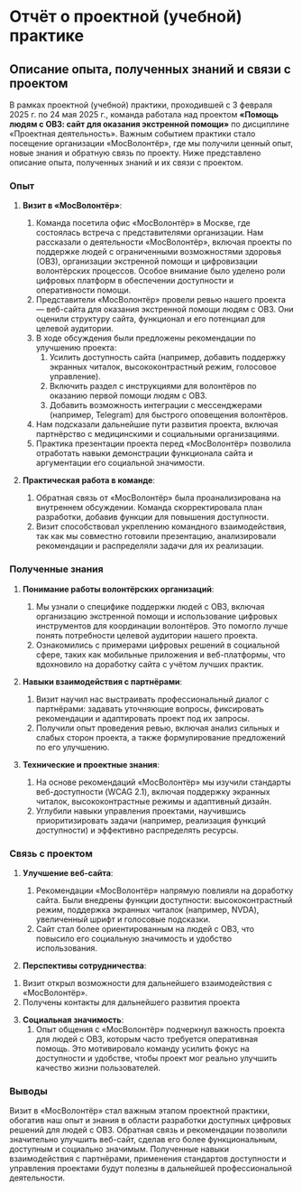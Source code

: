 # Отчёт о проектной (учебной) практике

## Описание опыта, полученных знаний и связи с проектом

В рамках проектной (учебной) практики, проходившей с 3 февраля 2025 г. по 24 мая 2025 г., команда работала над проектом **«Помощь людям с ОВЗ: сайт для оказания экстренной помощи»** по дисциплине «Проектная деятельность». Важным событием практики стало посещение организации «МосВолонтёр», где мы получили ценный опыт, новые знания и обратную связь по проекту. Ниже представлено описание опыта, полученных знаний и их связи с проектом.

### Опыт
1. **Визит в «МосВолонтёр»**:
   1. Команда посетила офис «МосВолонтёр» в Москве, где состоялась встреча с представителями организации. Нам рассказали о деятельности «МосВолонтёр», включая проекты по поддержке людей с ограниченными возможностями здоровья (ОВЗ), организации экстренной помощи и цифровизации волонтёрских процессов. Особое внимание было уделено роли цифровых платформ в обеспечении доступности и оперативности помощи.
   2. Представители «МосВолонтёр» провели ревью нашего проекта — веб-сайта для оказания экстренной помощи людям с ОВЗ. Они оценили структуру сайта, функционал и его потенциал для целевой аудитории.
   3. В ходе обсуждения были предложены рекомендации по улучшению проекта:
      1) Усилить доступность сайта (например, добавить поддержку экранных читалок, высококонтрастный режим, голосовое управление).
      2) Включить раздел с инструкциями для волонтёров по оказанию первой помощи людям с ОВЗ.
      3) Добавить возможность интеграции с мессенджерами (например, Telegram) для быстрого оповещения волонтёров.
   4. Нам подсказали дальнейшие пути развития проекта, включая партнёрство с медицинскими и социальными организациями.
   5. Практика презентации проекта перед «МосВолонтёр» позволила отработать навыки демонстрации функционала сайта и аргументации его социальной значимости.

2. **Практическая работа в команде**:
   1) Обратная связь от «МосВолонтёр» была проанализирована на внутреннем обсуждении. Команда скорректировала план разработки, добавив функции для повышения доступности.
   2) Визит способствовал укреплению командного взаимодействия, так как мы совместно готовили презентацию, анализировали рекомендации и распределяли задачи для их реализации.

### Полученные знания
1. **Понимание работы волонтёрских организаций**:
   1) Мы узнали о специфике поддержки людей с ОВЗ, включая организацию экстренной помощи и использование цифровых инструментов для координации волонтёров. Это помогло лучше понять потребности целевой аудитории нашего проекта.
   2) Ознакомились с примерами цифровых решений в социальной сфере, таких как мобильные приложения и веб-платформы, что вдохновило на доработку сайта с учётом лучших практик.

2. **Навыки взаимодействия с партнёрами**:
   1) Визит научил нас выстраивать профессиональный диалог с партнёрами: задавать уточняющие вопросы, фиксировать рекомендации и адаптировать проект под их запросы.
   2) Получили опыт проведения ревью, включая анализ сильных и слабых сторон проекта, а также формулирование предложений по его улучшению.

3. **Технические и проектные знания**:
   1) На основе рекомендаций «МосВолонтёр» мы изучили стандарты веб-доступности (WCAG 2.1), включая поддержку экранных читалок, высококонтрастные режимы и адаптивный дизайн.
   2) Углубили навыки управления проектами, научившись приоритизировать задачи (например, реализация функций доступности) и эффективно распределять ресурсы.

### Связь с проектом
1. **Улучшение веб-сайта**:
   1. Рекомендации «МосВолонтёр» напрямую повлияли на доработку сайта. Были внедрены функции доступности: высококонтрастный режим, поддержка экранных читалок (например, NVDA), увеличенный шрифт и голосовые подсказки.
   2. Сайт стал более ориентированным на людей с ОВЗ, что повысило его социальную значимость и удобство использования.

23. **Перспективы сотрудничества**:
   1) Визит открыл возможности для дальнейшего взаимодействия с «МосВолонтёр».
   2) Получены контакты для дальнейшего развития проекта

3. **Социальная значимость**:
   1) Опыт общения с «МосВолонтёр» подчеркнул важность проекта для людей с ОВЗ, которым часто требуется оперативная помощь. Это мотивировало команду усилить фокус на доступности и удобстве, чтобы проект мог реально улучшить качество жизни пользователей.

### Выводы
Визит в «МосВолонтёр» стал важным этапом проектной практики, обогатив наш опыт и знания в области разработки доступных цифровых решений для людей с ОВЗ. Обратная связь и рекомендации позволили значительно улучшить веб-сайт, сделав его более функциональным, доступным и социально значимым. Полученные навыки взаимодействия с партнёрами, применения стандартов доступности и управления проектами будут полезны в дальнейшей профессиональной деятельности.